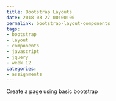 ```yaml
---
title: Bootstrap Layouts
date: 2018-03-27 00:00:00
permalink: bootstrap-layout-components
tags:
- bootstrap
- layout
- components
- javascript
- jquery
- week 12
categories:
- assignments
---
```


Create a page using basic bootstrap
<!-- more -->

